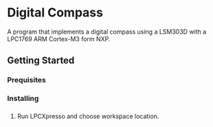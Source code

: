 # Digital Compass
A program that implements a digital compass using a LSM303D with a 
LPC1769 ARM Cortex-M3 form NXP.

## Getting Started
### Prequisites
### Installing
###
1. Run LPCXpresso and choose workspace location.
